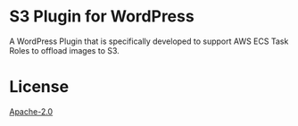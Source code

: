 # S3 Plugin for WordPress

A WordPress Plugin that is specifically developed to support AWS ECS Task Roles to offload images to S3.

# License
[Apache-2.0](/LICENSE)